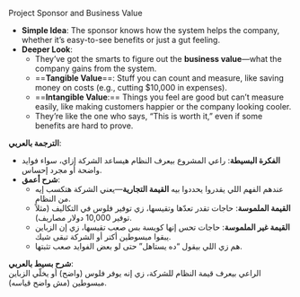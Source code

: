 Project Sponsor and Business Value
- **Simple Idea**: The sponsor knows how the system helps the company, whether it’s easy-to-see benefits or just a gut feeling.
- **Deeper Look**: 
  - They’ve got the smarts to figure out the **business value**—what the company gains from the system.
  - ==**Tangible Value**==: Stuff you can count and measure, like saving money on costs (e.g., cutting $10,000 in expenses).
  - ==**Intangible Value**:== Things you feel are good but can’t measure easily, like making customers happier or the company looking cooler.
  - They’re like the one who says, “This is worth it,” even if some benefits are hard to prove.

**الترجمة بالعربي**:  
- **الفكرة البسيطة**: راعي المشروع بيعرف النظام هيساعد الشركة إزاي، سواء فوايد واضحة أو مجرد إحساس.
- **شرح أعمق**: 
  - عندهم الفهم اللي يقدروا يحددوا بيه **القيمة التجارية**—يعني الشركة هتكسب إيه من النظام.
  - **القيمة الملموسة**: حاجات تقدر تعدّها وتقيسها، زي توفير فلوس في التكاليف (مثلاً توفير 10,000 دولار مصاريف).
  - **القيمة غير الملموسة**: حاجات تحس إنها كويسة بس صعب تقيسها، زي إن الزباين يبقوا مبسوطين أكتر أو الشركة تبقى شيك.
  - هم زي اللي بيقول “ده يستاهل” حتى لو بعض الفوايد صعب تثبتها.

**شرح بسيط بالعربي**:  
الراعي بيعرف قيمة النظام للشركة، زي إنه يوفر فلوس (واضح) أو يخلّي الزباين مبسوطين (مش واضح قياسه).
